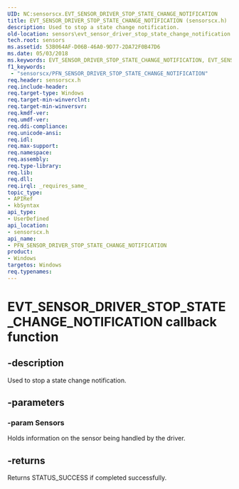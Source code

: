 ```yaml
---
UID: NC:sensorscx.EVT_SENSOR_DRIVER_STOP_STATE_CHANGE_NOTIFICATION
title: EVT_SENSOR_DRIVER_STOP_STATE_CHANGE_NOTIFICATION (sensorscx.h)
description: Used to stop a state change notification.
old-location: sensors\evt_sensor_driver_stop_state_change_notification.htm
tech.root: sensors
ms.assetid: 53B064AF-D06B-46A0-9D77-2DA72F0B47D6
ms.date: 05/03/2018
ms.keywords: EVT_SENSOR_DRIVER_STOP_STATE_CHANGE_NOTIFICATION, EVT_SENSOR_DRIVER_STOP_STATE_CHANGE_NOTIFICATION callback, EvtSensorDriverStopStateChangeNotification, EvtSensorDriverStopStateChangeNotification callback function [Sensor Devices], PFN_SENSOR_DRIVER_STOP_STATE_CHANGE_NOTIFICATION, PFN_SENSOR_DRIVER_STOP_STATE_CHANGE_NOTIFICATION callback function pointer [Sensor Devices], sensors.evt_sensor_driver_stop_state_change_notification, sensorscx/EvtSensorDriverStopStateChangeNotification
f1_keywords:
 - "sensorscx/PFN_SENSOR_DRIVER_STOP_STATE_CHANGE_NOTIFICATION"
req.header: sensorscx.h
req.include-header: 
req.target-type: Windows
req.target-min-winverclnt: 
req.target-min-winversvr: 
req.kmdf-ver: 
req.umdf-ver: 
req.ddi-compliance: 
req.unicode-ansi: 
req.idl: 
req.max-support: 
req.namespace: 
req.assembly: 
req.type-library: 
req.lib: 
req.dll: 
req.irql: _requires_same_
topic_type:
- APIRef
- kbSyntax
api_type:
- UserDefined
api_location:
- sensorscx.h
api_name:
- PFN_SENSOR_DRIVER_STOP_STATE_CHANGE_NOTIFICATION
product:
- Windows
targetos: Windows
req.typenames: 
---
```


# EVT_SENSOR_DRIVER_STOP_STATE_CHANGE_NOTIFICATION callback function


## -description


Used to stop a state change notification.


## -parameters




### -param Sensors

Holds information on the sensor being handled by the driver.


## -returns



Returns STATUS_SUCCESS if completed successfully.



